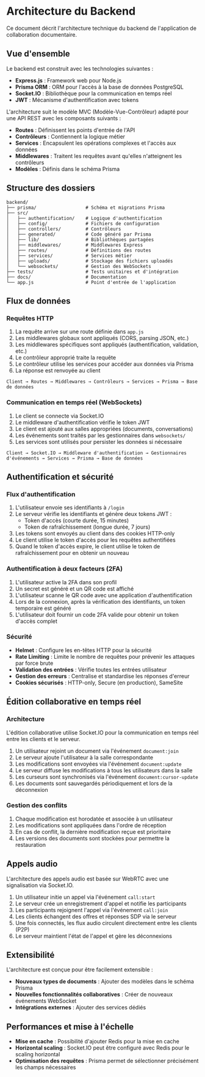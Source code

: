 # Architecture du Backend

Ce document décrit l'architecture technique du backend de l'application de collaboration documentaire.

## Vue d'ensemble

Le backend est construit avec les technologies suivantes :

- **Express.js** : Framework web pour Node.js
- **Prisma ORM** : ORM pour l'accès à la base de données PostgreSQL
- **Socket.IO** : Bibliothèque pour la communication en temps réel
- **JWT** : Mécanisme d'authentification avec tokens

L'architecture suit le modèle MVC (Modèle-Vue-Contrôleur) adapté pour une API REST avec les composants suivants :

- **Routes** : Définissent les points d'entrée de l'API
- **Contrôleurs** : Contiennent la logique métier
- **Services** : Encapsulent les opérations complexes et l'accès aux données
- **Middlewares** : Traitent les requêtes avant qu'elles n'atteignent les contrôleurs
- **Modèles** : Définis dans le schéma Prisma

## Structure des dossiers

```
backend/
├── prisma/                  # Schéma et migrations Prisma
├── src/
│   ├── authentification/    # Logique d'authentification
│   ├── config/              # Fichiers de configuration
│   ├── controllers/         # Contrôleurs
│   ├── generated/           # Code généré par Prisma
│   ├── lib/                 # Bibliothèques partagées
│   ├── middlewares/         # Middlewares Express
│   ├── routes/              # Définitions des routes
│   ├── services/            # Services métier
│   ├── uploads/             # Stockage des fichiers uploadés
│   └── websockets/          # Gestion des WebSockets
├── tests/                   # Tests unitaires et d'intégration
├── docs/                    # Documentation
└── app.js                   # Point d'entrée de l'application
```

## Flux de données

### Requêtes HTTP

1. La requête arrive sur une route définie dans `app.js`
2. Les middlewares globaux sont appliqués (CORS, parsing JSON, etc.)
3. Les middlewares spécifiques sont appliqués (authentification, validation, etc.)
4. Le contrôleur approprié traite la requête
5. Le contrôleur utilise les services pour accéder aux données via Prisma
6. La réponse est renvoyée au client

```
Client → Routes → Middlewares → Contrôleurs → Services → Prisma → Base de données
```

### Communication en temps réel (WebSockets)

1. Le client se connecte via Socket.IO
2. Le middleware d'authentification vérifie le token JWT
3. Le client est ajouté aux salles appropriées (documents, conversations)
4. Les événements sont traités par les gestionnaires dans `websockets/`
5. Les services sont utilisés pour persister les données si nécessaire

```
Client → Socket.IO → Middleware d'authentification → Gestionnaires d'événements → Services → Prisma → Base de données
```

## Authentification et sécurité

### Flux d'authentification

1. L'utilisateur envoie ses identifiants à `/login`
2. Le serveur vérifie les identifiants et génère deux tokens JWT :
   - Token d'accès (courte durée, 15 minutes)
   - Token de rafraîchissement (longue durée, 7 jours)
3. Les tokens sont envoyés au client dans des cookies HTTP-only
4. Le client utilise le token d'accès pour les requêtes authentifiées
5. Quand le token d'accès expire, le client utilise le token de rafraîchissement pour en obtenir un nouveau

### Authentification à deux facteurs (2FA)

1. L'utilisateur active la 2FA dans son profil
2. Un secret est généré et un QR code est affiché
3. L'utilisateur scanne le QR code avec une application d'authentification
4. Lors de la connexion, après la vérification des identifiants, un token temporaire est généré
5. L'utilisateur doit fournir un code 2FA valide pour obtenir un token d'accès complet

### Sécurité

- **Helmet** : Configure les en-têtes HTTP pour la sécurité
- **Rate Limiting** : Limite le nombre de requêtes pour prévenir les attaques par force brute
- **Validation des entrées** : Vérifie toutes les entrées utilisateur
- **Gestion des erreurs** : Centralise et standardise les réponses d'erreur
- **Cookies sécurisés** : HTTP-only, Secure (en production), SameSite

## Édition collaborative en temps réel

### Architecture

L'édition collaborative utilise Socket.IO pour la communication en temps réel entre les clients et le serveur.

1. Un utilisateur rejoint un document via l'événement `document:join`
2. Le serveur ajoute l'utilisateur à la salle correspondante
3. Les modifications sont envoyées via l'événement `document:update`
4. Le serveur diffuse les modifications à tous les utilisateurs dans la salle
5. Les curseurs sont synchronisés via l'événement `document:cursor-update`
6. Les documents sont sauvegardés périodiquement et lors de la déconnexion

### Gestion des conflits

1. Chaque modification est horodatée et associée à un utilisateur
2. Les modifications sont appliquées dans l'ordre de réception
3. En cas de conflit, la dernière modification reçue est prioritaire
4. Les versions des documents sont stockées pour permettre la restauration

## Appels audio

L'architecture des appels audio est basée sur WebRTC avec une signalisation via Socket.IO.

1. Un utilisateur initie un appel via l'événement `call:start`
2. Le serveur crée un enregistrement d'appel et notifie les participants
3. Les participants rejoignent l'appel via l'événement `call:join`
4. Les clients échangent des offres et réponses SDP via le serveur
5. Une fois connectés, les flux audio circulent directement entre les clients (P2P)
6. Le serveur maintient l'état de l'appel et gère les déconnexions

## Extensibilité

L'architecture est conçue pour être facilement extensible :

- **Nouveaux types de documents** : Ajouter des modèles dans le schéma Prisma
- **Nouvelles fonctionnalités collaboratives** : Créer de nouveaux événements WebSocket
- **Intégrations externes** : Ajouter des services dédiés

## Performances et mise à l'échelle

- **Mise en cache** : Possibilité d'ajouter Redis pour la mise en cache
- **Horizontal scaling** : Socket.IO peut être configuré avec Redis pour le scaling horizontal
- **Optimisation des requêtes** : Prisma permet de sélectionner précisément les champs nécessaires
